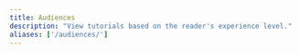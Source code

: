 ```yaml
---
title: Audiences
description: "View tutorials based on the reader's experience level."
aliases: ['/audiences/']
---
```

